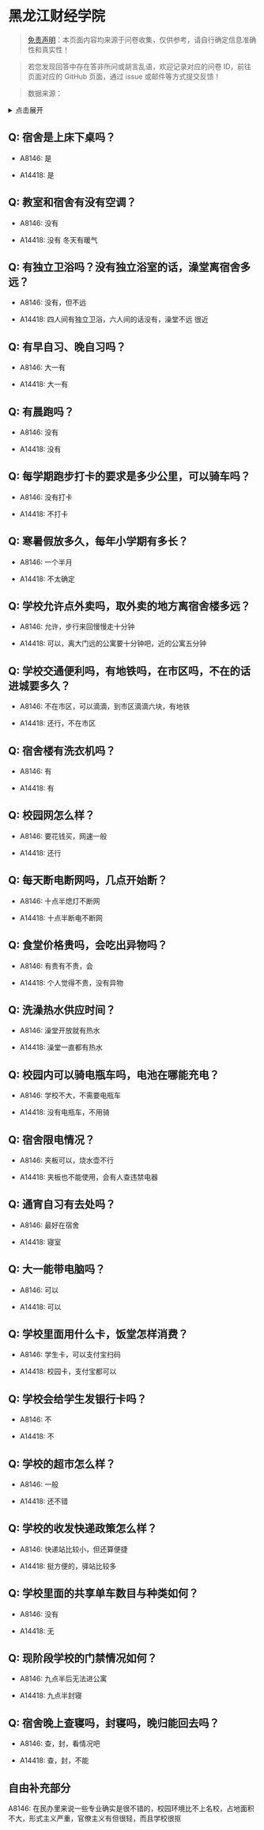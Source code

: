 # 黑龙江财经学院

> [免责声明](https://colleges.chat/#_3)：本页面内容均来源于问卷收集，仅供参考，请自行确定信息准确性和真实性！

> 若您发现回答中存在答非所问或胡言乱语，欢迎记录对应的问卷 ID，前往页面对应的 GitHub 页面，通过 issue 或邮件等方式提交反馈！

> 数据来源：

<details><summary>点击展开</summary>
<ul>
<li>A8146: 匿名 (2022 年 06 月)</li>
<li>A14418: 匿名 (2022 年 07 月)</li>
</ul>
</details>

## Q: 宿舍是上床下桌吗？

- A8146: 是

- A14418: 是

## Q: 教室和宿舍有没有空调？

- A8146: 没有

- A14418: 没有 冬天有暖气

## Q: 有独立卫浴吗？没有独立浴室的话，澡堂离宿舍多远？

- A8146: 没有，但不远

- A14418: 四人间有独立卫浴，六人间的话没有，澡堂不远 很近

## Q: 有早自习、晚自习吗？

- A8146: 大一有

- A14418: 大一有

## Q: 有晨跑吗？

- A8146: 没有

- A14418: 没有

## Q: 每学期跑步打卡的要求是多少公里，可以骑车吗？

- A8146: 没有打卡

- A14418: 不打卡

## Q: 寒暑假放多久，每年小学期有多长？

- A8146: 一个半月

- A14418: 不太确定

## Q: 学校允许点外卖吗，取外卖的地方离宿舍楼多远？

- A8146: 允许，步行来回慢慢走十分钟

- A14418: 可以，离大门远的公寓要十分钟吧，近的公寓五分钟

## Q: 学校交通便利吗，有地铁吗，在市区吗，不在的话进城要多久？

- A8146: 不在市区，可以滴滴，到市区滴滴六块，有地铁

- A14418: 还行，不在市区

## Q: 宿舍楼有洗衣机吗？

- A8146: 有

- A14418: 有

## Q: 校园网怎么样？

- A8146: 要花钱买，网速一般

- A14418: 还行

## Q: 每天断电断网吗，几点开始断？

- A8146: 十点半熄灯不断网

- A14418: 十点半断电不断网

## Q: 食堂价格贵吗，会吃出异物吗？

- A8146: 有贵有不贵，会

- A14418: 个人觉得不贵，没有异物

## Q: 洗澡热水供应时间？

- A8146: 澡堂开放就有热水

- A14418: 澡堂一直都有热水

## Q: 校园内可以骑电瓶车吗，电池在哪能充电？

- A8146: 学校不大，不需要电瓶车

- A14418: 没有电瓶车，不用骑

## Q: 宿舍限电情况？

- A8146: 夹板可以，烧水壶不行

- A14418: 夹板也不能使用，会有人查违禁电器

## Q: 通宵自习有去处吗？

- A8146: 最好在宿舍

- A14418: 寝室

## Q: 大一能带电脑吗？

- A8146: 可以

- A14418: 可以

## Q: 学校里面用什么卡，饭堂怎样消费？

- A8146: 学生卡，可以支付宝扫码

- A14418: 校园卡，支付宝都可以

## Q: 学校会给学生发银行卡吗？

- A8146: 不

- A14418: 不

## Q: 学校的超市怎么样？

- A8146: 一般

- A14418: 还不错

## Q: 学校的收发快递政策怎么样？

- A8146: 快递站比较小，但还算便捷

- A14418: 挺方便的，驿站比较多

## Q: 学校里面的共享单车数目与种类如何？

- A8146: 没有

- A14418: 无

## Q: 现阶段学校的门禁情况如何？

- A8146: 九点半后无法进公寓

- A14418: 九点半封寝

## Q: 宿舍晚上查寝吗，封寝吗，晚归能回去吗？

- A8146: 查，封，看情况吧

- A14418: 查，封，不能

## 自由补充部分

A8146: 在民办里来说一些专业确实是很不错的，校园环境比不上名校，占地面积不大，形式主义严重，官僚主义有但很轻，而且学校很抠